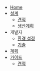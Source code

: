 <!-- docs/_sidebar.md -->

- [Home](/)
- [설계](/design/)
  - [견적](/design/quotation/)
  - [생산계획](/design/produce-planning/)
- 개발자
  - [환경 설정](/development/setup.md)
  - [기술](/development/skill.md)
- [계획](/plan/)
- [가이드](/guide/)
  - [견적](/guide/quotation/)

<!---
- [설계](/design/)
  - [WMS](/design/wms/)
    - [입고](/design/wms/입고.md)
    - [출고](/design/wms/출고.md)
    - [운송](/design/wms/운송.md)
    - [창고](/design/wms/창고.md)
  - MES
    - 생산계획
    - 작업지시
- [질의사항](/question.md)
--->
